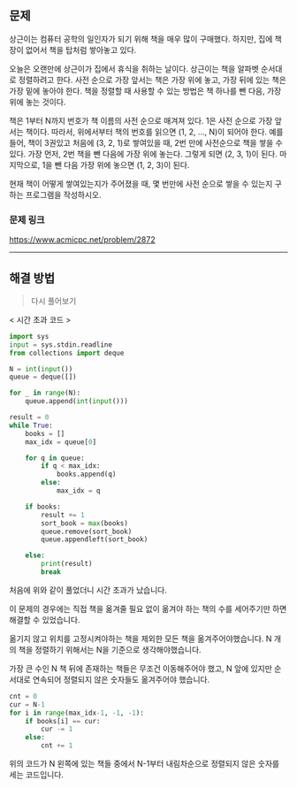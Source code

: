 ## 문제

상근이는 컴퓨터 공학의 일인자가 되기 위해 책을 매우 많이 구매했다. 하지만, 집에 책장이 없어서 책을 탑처럼 쌓아놓고 있다.

오늘은 오랜만에 상근이가 집에서 휴식을 취하는 날이다. 상근이는 책을 알파벳 순서대로 정렬하려고 한다. 사전 순으로 가장 앞서는 책은 가장 위에 놓고, 가장 뒤에 있는 책은 가장 밑에 놓아야 한다. 책을 정렬할 때 사용할 수 있는 방법은 책 하나를 뺀 다음, 가장 위에 놓는 것이다.

책은 1부터 N까지 번호가 책 이름의 사전 순으로 매겨져 있다. 1은 사전 순으로 가장 앞서는 책이다. 따라서, 위에서부터 책의 번호를 읽으면 (1, 2, ..., N)이 되어야 한다. 예를 들어, 책이 3권있고 처음에 (3, 2, 1)로 쌓여있을 때, 2번 만에 사전순으로 책을 쌓을 수 있다. 가장 먼저, 2번 책을 뺀 다음에 가장 위에 놓는다. 그렇게 되면 (2, 3, 1)이 된다. 마지막으로, 1을 뺀 다음 가장 위에 놓으면 (1, 2, 3)이 된다.

현재 책이 어떻게 쌓여있는지가 주어졌을 때, 몇 번만에 사전 순으로 쌓을 수 있는지 구하는 프로그램을 작성하시오.

### 문제 링크

https://www.acmicpc.net/problem/2872

---

## 해결 방법

> 다시 풀어보기

< 시간 초과 코드 >

```python
import sys
input = sys.stdin.readline
from collections import deque

N = int(input())
queue = deque([])

for _ in range(N):
    queue.append(int(input()))

result = 0
while True:
    books = []
    max_idx = queue[0]

    for q in queue:
        if q < max_idx:
            books.append(q)
        else:
            max_idx = q

    if books:
        result += 1
        sort_book = max(books)
        queue.remove(sort_book)
        queue.appendleft(sort_book)

    else:
        print(result)
        break

```

처음에 위와 같이 풀었더니 시간 초과가 났습니다.

이 문제의 경우에는 직접 책을 옮겨줄 필요 없이 옮겨야 하는 책의 수를 세어주기만 하면 해결할 수 있었습니다.

옮기지 않고 위치를 고정시켜야하는 책을 제외한 모든 책을 옮겨주어야했습니다.
N 개의 책을 정렬하기 위해서는 N을 기준으로 생각해야했습니다.

가장 큰 수인 N 책 뒤에 존재하는 책들은 무조건 이동해주어야 했고, N 앞에 있지만 순서대로 연속되어 정렬되지 않은 숫자들도 옮겨주어야 했습니다.

```python
cnt = 0
cur = N-1
for i in range(max_idx-1, -1, -1):
    if books[i] == cur:
        cur -= 1
    else:
        cnt += 1
```

위의 코드가 N 왼쪽에 있는 책들 중에서 N-1부터 내림차순으로 정렬되지 않은 숫자를 세는 코드입니다.
